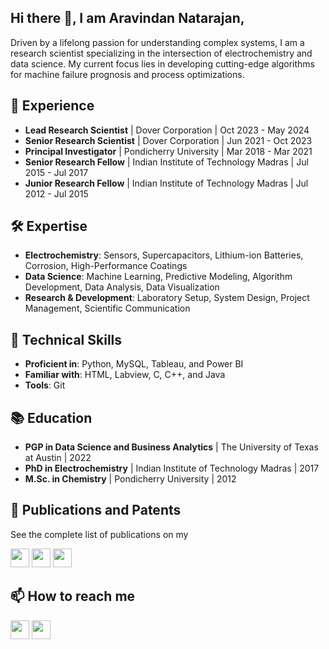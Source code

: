 ## Hi there 👋, I am Aravindan Natarajan,

Driven by a lifelong passion for understanding complex systems, I am a research scientist specializing in the intersection of electrochemistry and data science. My current focus lies in developing cutting-edge algorithms for machine failure prognosis and process optimizations.

## :briefcase: Experience
* **Lead Research Scientist** | Dover Corporation | Oct 2023 - May 2024
* **Senior Research Scientist** | Dover Corporation | Jun 2021 - Oct 2023
* **Principal Investigator** | Pondicherry University | Mar 2018 - Mar 2021
* **Senior Research Fellow** | Indian Institute of Technology Madras | Jul 2015 - Jul 2017
* **Junior Research Fellow** | Indian Institute of Technology Madras | Jul 2012 - Jul 2015

## :hammer_and_wrench: Expertise
* **Electrochemistry**: Sensors, Supercapacitors, Lithium-ion Batteries, Corrosion, High-Performance Coatings
* **Data Science**: Machine Learning, Predictive Modeling, Algorithm Development, Data Analysis, Data Visualization 
* **Research & Development**: Laboratory Setup, System Design, Project Management, Scientific Communication

## :toolbox: Technical Skills
* **Proficient in**: Python, MySQL, Tableau, and Power BI
* **Familiar with**: HTML, Labview, C, C++, and Java
* **Tools**: Git

## :books: Education
* **PGP in Data Science and Business Analytics** | The University of Texas at Austin | 2022
* **PhD in Electrochemistry** | Indian Institute of Technology Madras | 2017
* **M.Sc. in Chemistry** | Pondicherry University | 2012

## :scroll: Publications and Patents
See the complete list of publications on my

[<img src="https://upload.wikimedia.org/wikipedia/commons/c/c7/Google_Scholar_logo.svg" height=30 width=30>](https://scholar.google.com/citations?user=IepOlREAAAAJ&hl=en)      [<img src="https://upload.wikimedia.org/wikipedia/commons/5/5e/ResearchGate_icon_SVG.svg" height=30 width=30>](https://www.researchgate.net/profile/Aravindan-Natarajan)     [<img src="https://upload.wikimedia.org/wikipedia/commons/0/06/ORCID_iD.svg" height=30 width=30>](https://orcid.org/0000-0002-2190-9825)

## 📫 How to reach me
[<img src="https://github.com/gauravghongde/social-icons/blob/master/SVG/Color/LinkedIN.svg" height=30 width=30>](https://www.linkedin.com/in/anatarajank/)      [<img src="https://upload.wikimedia.org/wikipedia/commons/7/7e/Gmail_icon_%282020%29.svg" height=30 width=30>](mailto:anatarajank@gmail.com)

<!--
**anatarajank/anatarajank** is a ✨ _special_ ✨ repository because its `README.md` (this file) appears on your GitHub profile.

Here are some ideas to get you started:

- 🔭 I’m currently working on ...
- 🌱 I’m currently learning ...
- 👯 I’m looking to collaborate on ...
- 🤔 I’m looking for help with ...
- 💬 Ask me about ...
- 📫 How to reach me: ...
- 😄 Pronouns: ...
- ⚡ Fun fact: ...
-->
